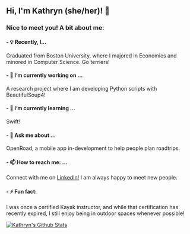 ## Hi, I'm Kathryn (she/her)! 👋 
### Nice to meet you! A bit about me:

#### - 💡 Recently, I...
Graduated from Boston University, where I majored in Economics and minored in Computer Science. Go terriers!
#### - 🔭 I’m currently working on ...
A research project where I am developing Python scripts with BeautifulSoup4!
#### - 🌱 I’m currently learning ...
Swift!
#### - 💬 Ask me about ...
OpenRoad, a mobile app in-development to help people plan roadtrips.  
#### - 📫 How to reach me: ...
Connect with me on [LinkedIn!](https://www.linkedin.com/kathryn-hackman/) I am always happy to meet new people.  
#### - ⚡ Fun fact:
I was once a certified Kayak instructor, and while that certification has recently expired, I still enjoy being in outdoor spaces whenever possible!

[![Kathryn's Github Stats](https://github-readme-stats.vercel.app/api?username=Kathryn-Hackman&hide=stars)](https://github.com/anuraghazra/github-readme-stats)
